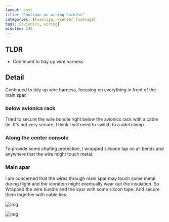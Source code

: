 ```yaml
---
layout: post
title: "Continue on wiring harness"
categories: [Fuselage, ~center_fuselage]
tags: [avionics, wiring]
minutes: 240
---
```


## TLDR

- Continued to tidy up wire harness

## Detail

Continued to tidy up wire harness, focusing on everything in front of the main spar.

### below avionics rack

Tried to secure the wire bundle right below the avionics rack with a cable tie. It's not very secure, I think I will need to switch to a adel clamp.

### Along the center console

To provide some chafing protection, I wrapped silicone tap on all bends and anywhere that the wire might touch metal.

### Main spar

I am concerned that the wires through main spar may touch some metal during flight and the vibration might eventually wear out the insulation. So Wrapped the wire bundle and the spar with some silicon tape. And secure them together with cable ties.

![img](https://lh3.googleusercontent.com/pw/AP1GczMlpgbxastLYyhr2GlYaNt17bb6rbyrDeJ4tZz15qSlmCZ-VS6KpvjKlNX16omxics8igbc8ZVk6sWiePU09YknNdHuON5XTpYAcosGiq1eeZPeh_o884U5j4TARal2VDXz5GOlYTcDISdOMK5iRqQK6g=w2282-h1712-s-no-gm?authuser=0)

![img](https://lh3.googleusercontent.com/pw/AP1GczNrOg0CRHgUOGHDyPNWv0yPRwK-rj_lYBgGs2_DMFW-wLqvPRlCBc1NIbsukW_UaaV5oahiQlUZI_BlrZBM9ZtOecskSSL_9nq3S39a4JGdldDKd5_LUuwd7f78FYE4dvx2qZVvg_w2V5SmLOpbE1KXlw=w2282-h1712-s-no-gm?authuser=0)
